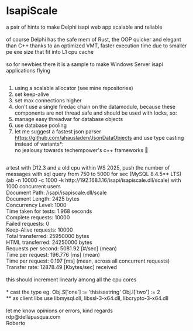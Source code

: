 # IsapiScale
a pair of hints to make Delphi isapi web app scalable and reliable<br>
<br>
of course Delphi has the safe mem of Rust, the OOP quicker and elegant than C++ thanks to an optimized VMT, faster execution time due to smaller pe exe size that fit into L1 cpu cache<br>
<br>
so for newbies there it is a sample to make Windows Server isapi applications flying<br>
<br>
1. using a scalable allocator (see mine repositories)<br>
2. set keep-alive<br> 
3. set max connections higher<br>
4. don't use a single firedac chain on the datamodule, because these components are not thread safe and should be used with locks, so:<br>
5. manage easy threadvar for database objects<br>
6. use database pooling<br>
7. let me suggest a fastest json parser https://github.com/ahausladen/JsonDataObjects and use type casting instead of variants*:<br>
no jealousy towards techempower's c++ frameworks 🙂<br>
<br>
a test with D12.3 and a old cpu within WS 2025, push the number of messages with sql query from 750 to 5000 for sec (MySQL 8.4.5** LTS)<br>
(ab -n 10000 -c 1000 -k http://192.168.1.16/isapi/isapiscale.dll/scale) with 1000 concurrent users<br>
Document Path:          /isapi/isapiscale.dll/scale<br>
Document Length:        2425 bytes<br>
Concurrency Level:      1000<br>
Time taken for tests:   1.968 seconds<br>
Complete requests:      10000<br>
Failed requests:        0<br>
Keep-Alive requests:    10000<br>
Total transferred:      25950000 bytes<br>
HTML transferred:       24250000 bytes<br>
Requests per second:    5081.92 [#/sec] (mean)<br>
Time per request:       196.776 [ms] (mean)<br>
Time per request:       0.197 [ms] (mean, across all concurrent requests)<br>
Transfer rate:          12878.49 [Kbytes/sec] received<br>
<br>
this should increment linearly among all the cpu cores<br>
<br>
* cast the type eg. Obj.S['one'] := 'thisisastring' Obj.I['two'] := 2<br>
** as client libs use libmysql.dll, libssl-3-x64.dll, libcrypto-3-x64.dll
<br>
<br>
let me know opinions or errors, kind regards<br>
rdp@dellapasqua.com<br>
Roberto

